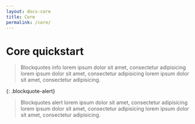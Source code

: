 ```yaml
---
layout: docs-core
title: Core
permalink: /core/
---
```


# Core quickstart

> Blockquotes info lorem ipsum dolor sit amet, consectetur adipisicing lorem ipsum dolor sit amet, consectetur adipisicing lorem ipsum dolor sit amet, consectetur adipisicing.

{: .blockquote-alert}
> Blockquotes alert lorem ipsum dolor sit amet, consectetur adipisicing lorem ipsum dolor sit amet, consectetur adipisicing lorem ipsum dolor sit amet, consectetur adipisicing.
